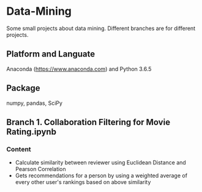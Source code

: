 # Data-Mining
Some small projects about data mining. Different branches are for different projects.

## Platform and Languate
Anaconda (https://www.anaconda.com) and Python 3.6.5

## Package
numpy, pandas, SciPy


## Branch 1. Collaboration Filtering for Movie Rating.ipynb
### Content
- Calculate similarity between reviewer using Euclidean Distance and Pearson Correlation
- Gets recommendations for a person by using a weighted average of every other user's rankings based on above similarity
